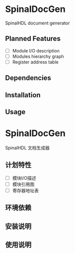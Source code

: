 # SpinalDocGen

SpinalHDL document generator

## Planned Features

- [ ] Module I/O description
- [ ] Modules hierarchy graph
- [ ] Register address table

## Dependencies

## Installation

## Usage


# SpinalDocGen

SpinalHDL 文档生成器

## 计划特性

- [ ] 模块I/O描述
- [ ] 模块引用图
- [ ] 寄存器地址表

## 环境依赖

## 安装说明

## 使用说明